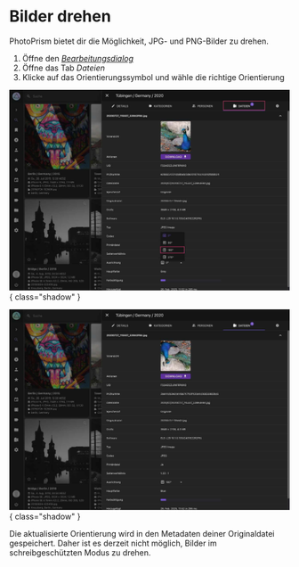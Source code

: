 # Bilder drehen #

PhotoPrism bietet dir die Möglichkeit, JPG- und PNG-Bilder zu drehen.

1. Öffne den [*Bearbeitungsdialog*](edit.md)
2. Öffne das Tab *Dateien*
3. Klicke auf das Orientierungssymbol und wähle die richtige Orientierung


![Screenshot](img/rotate-1-2503-german.jpg){ class="shadow" }

![Screenshot](img/rotate-2-2503-german.jpg){ class="shadow" }

Die aktualisierte Orientierung wird in den Metadaten deiner Originaldatei gespeichert. Daher ist es derzeit nicht möglich, Bilder im schreibgeschützten Modus zu drehen.